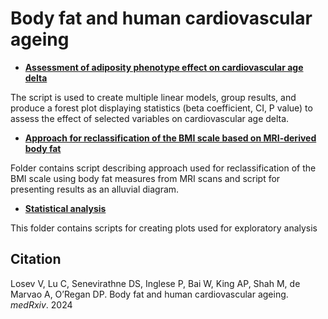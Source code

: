 # Body fat and human cardiovascular ageing

* [**Assessment of adiposity phenotype effect on cardiovascular age delta**](https://github.com/ImperialCollegeLondon/adiposity_aging/tree/main/Adiposity_phenotype_effect_on_age-delta)

The script is used to create multiple linear models, group results, and produce a forest plot displaying statistics (beta coefficient, CI, P value) to assess the effect of selected variables on cardiovascular age delta.

* [**Approach for reclassification of the BMI scale based on MRI-derived body fat**](https://github.com/ImperialCollegeLondon/adiposity_aging/tree/main/BMI_reclassification_approach)
  
Folder contains script describing approach used for reclassification of the BMI scale using body fat measures from MRI scans and script for presenting results as an alluvial diagram. 

* [**Statistical analysis**](https://github.com/ImperialCollegeLondon/adiposity_aging/tree/main/statistical_analysis)

This folder contains scripts for creating plots used for exploratory analysis 

## Citation 


Losev V, Lu C, Senevirathne DS, Inglese P, Bai W, King AP, Shah M, de Marvao A, O’Regan DP. Body fat and human cardiovascular ageing. _medRxiv_. 2024
